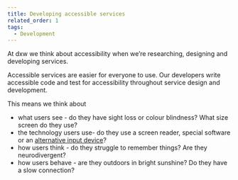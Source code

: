 ```yaml
---
title: Developing accessible services
related_order: 1
tags:
  - Development
---
```

At dxw we think about accessibility when we’re researching, designing and developing services. 

Accessible services are easier for everyone to use. Our developers write accessible code and test for accessibility throughout service design and development. 

This means we think about

* what users see - do they have sight loss or colour blindness? What size screen do they use?
* the technology users use- do they use a screen reader, special software or an [alternative input device](https://business.scope.org.uk/article/assistive-technology-devices-definitions-how-disabled-people-use-the-web)?
* how users think - do they struggle to remember things? Are they neurodivergent?
* how users behave - are they outdoors in bright sunshine? Do they have a slow connection?